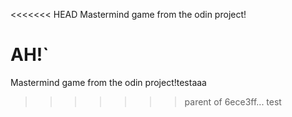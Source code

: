 <<<<<<< HEAD
Mastermind game from the odin project!

AH!`
=======
Mastermind game from the odin project!testaaa
>>>>>>> parent of 6ece3ff... test
